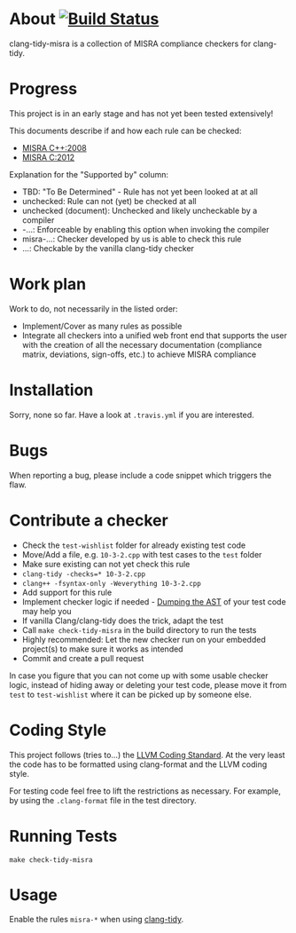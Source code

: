 About [![Build Status](https://travis-ci.org/rettichschnidi/clang-tidy-misra.svg?branch=master)](https://travis-ci.org/rettichschnidi/clang-tidy-misra)
=====

clang-tidy-misra is a collection of MISRA compliance checkers for clang-tidy.

Progress
========
This project is in an early stage and has not yet been tested extensively!

This documents describe if and how each rule can be checked:
* [MISRA C++:2008](doc/cpp2008.md)
* [MISRA C:2012](doc/c2012.md)

Explanation for the "Supported by" column:
* TBD: "To Be Determined" - Rule has not yet been looked at at all
* unchecked: Rule can not (yet) be checked at all
* unchecked (document): Unchecked and likely uncheckable by a compiler
* -...: Enforceable by enabling this option when invoking the compiler
* misra-...: Checker developed by us is able to check this rule
* ...: Checkable by the vanilla clang-tidy checker

Work plan
=========
Work to do, not necessarily in the listed order:

- Implement/Cover as many rules as possible
- Integrate all checkers into a unified web front end that supports the user
with the creation of all the necessary documentation (compliance matrix,
deviations, sign-offs, etc.) to achieve MISRA compliance

Installation
============
Sorry, none so far. Have a look at `.travis.yml` if you are interested.

Bugs
====
When reporting a bug, please include a code snippet which triggers the flaw.

Contribute a checker
====================
* Check the `test-wishlist` folder for already existing test code
* Move/Add a file, e.g. `10-3-2.cpp` with test cases to the `test` folder
* Make sure existing can not yet check this rule
 * `clang-tidy -checks=* 10-3-2.cpp`
 * `clang++ -fsyntax-only -Weverything 10-3-2.cpp`
* Add support for this rule
 * Implement checker logic if needed - [Dumping the AST](http://clang.llvm.org/docs/IntroductionToTheClangAST.html#examining-the-ast)
of your test code may help you
 * If vanilla Clang/clang-tidy does the trick, adapt the test
* Call `make check-tidy-misra` in the build directory to run the tests
* Highly recommended: Let the new checker run on your embedded project(s) to
make sure it works as intended
* Commit and create a pull request

In case you figure that you can not come up with some usable checker logic,
instead of hiding away or deleting your test code, please move it from `test` to
`test-wishlist` where it can be picked up by someone else.

Coding Style
============
This project follows (tries to...) the [LLVM Coding Standard](http://llvm.org/docs/CodingStandards.html).
At the very least the code has to be formatted using clang-format and the LLVM
coding style.

For testing code feel free to lift the restrictions as necessary. For example,
by using the `.clang-format` file in the test directory.

Running Tests
=============
`make check-tidy-misra`

Usage
=====
Enable the rules `misra-*` when using [clang-tidy](http://clang.llvm.org/extra/clang-tidy.html).

